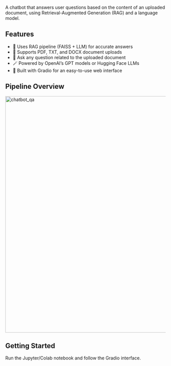 
A chatbot that answers user questions based on the content of an uploaded document, using Retrieval-Augmented Generation (RAG) and a language model.

## Features
- 🧠 Uses RAG pipeline (FAISS + LLM) for accurate answers
- 📄 Supports PDF, TXT, and DOCX document uploads
- 💬 Ask any question related to the uploaded document
- 🪄 Powered by OpenAI’s GPT models or Hugging Face LLMs
- 🌟 Built with Gradio for an easy-to-use web interface

## Pipeline Overview

<img width="1661" height="741" alt="chatbot_qa" src="https://github.com/user-attachments/assets/f859f63f-ad2b-4b1c-9e48-2d7016194c1d" />


## Getting Started
Run the Jupyter/Colab notebook and follow the Gradio interface.
